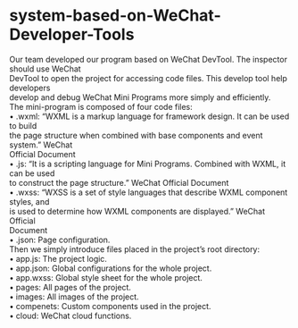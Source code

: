 # system-based-on-WeChat-Developer-Tools

Our team developed our program based on WeChat DevTool. The inspector should use WeChat  
DevTool to open the project for accessing code files. This develop tool help developers  
develop and debug WeChat Mini Programs more simply and efficiently.  
The mini-program is composed of four code files:  
• .wxml: “WXML is a markup language for framework design. It can be used to build  
the page structure when combined with base components and event system.” WeChat  
Official Document  
• .js: “It is a scripting language for Mini Programs. Combined with WXML, it can be used  
to construct the page structure.” WeChat Official Document  
• .wxss: “WXSS is a set of style languages that describe WXML component styles, and  
is used to determine how WXML components are displayed.” WeChat Official  
Document  
• .json: Page configuration.  
Then we simply introduce files placed in the project’s root directory:  
• app.js: The project logic.  
• app.json: Global configurations for the whole project.  
• app.wxss: Global style sheet for the whole project.  
• pages: All pages of the project.  
• images: All images of the project.  
• compenets: Custom components used in the project.  
• cloud: WeChat cloud functions.   
